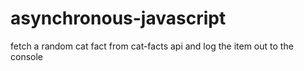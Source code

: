 # asynchronous-javascript
fetch a random cat fact from cat-facts api and log the item out to the console
